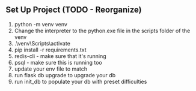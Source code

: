 ## Set Up Project (TODO - Reorganize)

1. python -m venv venv
2. Change the interpreter to the python.exe file in the scripts folder of the venv
3. .\venv\Scripts\activate
4. pip install -r requirements.txt
5. redis-cli - make sure that it's running
6. psql - make sure this is running too
7. update your env file to match
8. run flask db upgrade to upgrade your db
9. run init_db to populate your db with preset difficulties
